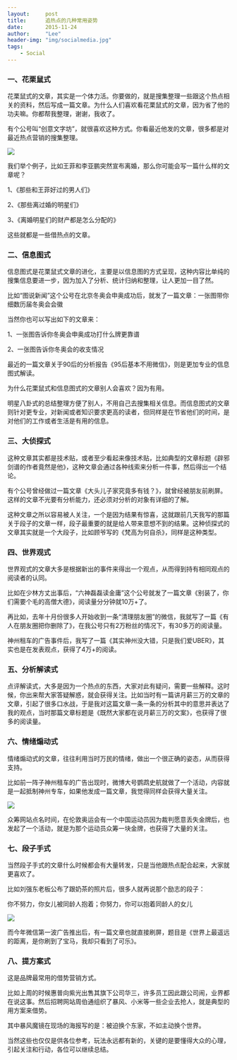 ```yaml
---
layout:     post
title:      追热点的几种常用姿势
date:       2015-11-24
author:     "Lee"
header-img: "img/socialmedia.jpg"
tags:
    - Social
---
```

### 一、花栗鼠式

花栗鼠式的文章，其实是一个体力活。你要做的，就是搜集整理一些跟这个热点相关的资料，然后写成一篇文章。为什么人们喜欢看花栗鼠式的文章，因为省了他的功夫嘛。你都帮我整理，谢谢，我收了。

有个公号叫“创意文字坊”，就很喜欢这种方式。你看最近他发的文章，很多都是对最近热点营销的搜集整理。


![](http://7xo8he.com1.z0.glb.clouddn.com/20150813145250_80019.jpg)


我们举个例子，比如王菲和李亚鹏突然宣布离婚，那么你可能会写一篇什么样的文章呢？

1、《那些和王菲好过的男人们》


2、《那些离过婚的明星们》


3、《离婚明星们的财产都是怎么分配的》

这些就都是一些借热点的文章。



### 二、信息图式

信息图式是花栗鼠式文章的进化，主要是以信息图的方式呈现，这种内容比单纯的搜集信息要进一步，因为加入了分析、统计归纳和整理，让人更加一目了然。

比如“图说新闻”这个公号在北京冬奥会申奥成功后，就发了一篇文章：一张图带你细数历届冬奥会会徽

当然你也可以写出如下的文章来：

1、一张图告诉你冬奥会申奥成功打什么牌更靠谱

2、一张图告诉你冬奥会的收支情况

最近的一篇文章关于90后的分析报告《95后基本不用微信》，则是更加专业的信息图式解读。

为什么花栗鼠式和信息图式的文章别人会喜欢？因为有用。

明星八卦式的总结整理方便了别人，不用自己去搜集相关信息。而信息图式的文章则针对更专业，对新闻或者知识要求更高的读者，但同样是在节省他们的时间，是对他们的工作或者生活是有用的信息。


### 三、大侦探式

这种文章其实都是技术贴，或者至少看起来像技术贴，比如典型的文章标题《辟邪剑谱的作者竟然是他》，这种文章会通过各种线索来分析一件事，然后得出一个结论。

有个公号曾经做过一篇文章《大头儿子家究竟多有钱？》，就曾经被朋友前刷屏。这样的文章不光要有分析能力，还必须对分析的对象有详细的了解。

这种文章之所以容易被人关注，一个是因为结果有惊喜，这就跟前几天我写的那篇关于段子的文章一样，段子最重要的就是给人带来意想不到的结果。这种侦探式的文章其实就是一个大段子，比如顾爷写的《梵高为何自杀》，同样是这种类型。



### 四、世界观式

世界观式的文章大多是根据新出的事件来得出一个观点，从而得到持有相同观点的阅读者的认同。

比如在少林方丈出事后，“六神磊磊读金庸”这个公号就发了一篇文章《别装了，你们需要个毛的高僧大德》，阅读量分分钟就10万+了。

再比如，去年十月份很多人开始收到一条“清理朋友圈”的微信，我就写了一篇《有人在朋友圈把你删除了》，在我公号只有2万粉丝的情况下，有30多万的阅读量。

神州租车的广告事件后，我写了一篇《其实神州没大错，只是我们爱UBER》，其实也是在发表观点，获得了4万+的阅读。


### 五、分析解读式

点评解读式，大多是因为一个热点的东西，大家对此有疑问，需要一些解释。这时候，你出来帮大家答疑解惑，就会获得关注。比如当时有一篇讲月薪三万的文章的文章，引起了很多口水战，于是我对这篇文章一条一条的分析其中的意思并表达了我的观点，当时那篇文章标题是《既然大家都在说月薪三万的文案》，也获得了很多的阅读量。


### 六、情绪煽动式

情绪煽动式的文章，往往利用当时万民的情绪，做出一个很正确的姿态，从而获得支持。

比如前一阵子神州租车的广告出现时，微博大号鹦鹉史航就做了一个活动，内容就是一起抵制神州专车，如果他发成一篇文章，我觉得同样会获得大量关注。


![](http://7xo8he.com1.z0.glb.clouddn.com/20150813151542_57840.jpg)


众筹网站点名时间，在伦敦奥运会有一个中国运动员因为裁判愿意丢失金牌后，也发起了一个活动，就是为那个运动员众筹一块金牌，也获得了大量的关注。



### 七、段子手式

当然段子手式的文章什么时候都会有大量转发，只是当他跟热点配合起来，大家就更喜欢了。

比如刘强东老板公布了跟奶茶的照片后，很多人就再说那个励志的段子：

你不努力，你女儿被同龄人抱着；你努力，你可以抱着同龄人的女儿


![](http://7xo8he.com1.z0.glb.clouddn.com/20150813151601_26452.jpg)


而今年微信第一波广告推出后，有一篇文章也就直接刷屏，题目是《世界上最遥远的距离，是你刷到了宝马，我却只看到了可乐》。


### 八、提方案式

这是品牌最常用的借势营销方式。

比如上周的时候惠普向紫光出售其旗下公司华三，许多员工因此跟公司闹，业界都在说这事。然后招聘网站周伯通组织了暴风、小米等一些企业去抢人，就是典型的用方案来借势。

其中暴风魔镜在现场的海报写的是：被迫换个东家，不如主动换个世界。

当然这些也仅仅是供各位参考，玩法永远都有新的，关键的是要懂得大众的心理，引起关注和行动，各位可以继续总结。